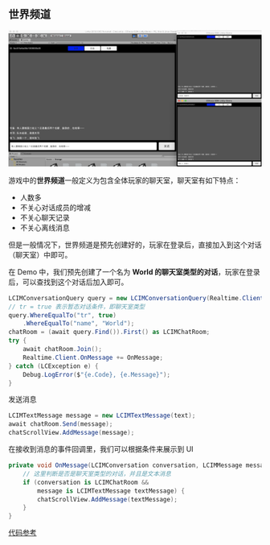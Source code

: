 ## 世界频道

![世界频道聊天](WorldChat.png)

游戏中的**世界频道**一般定义为包含全体玩家的聊天室，聊天室有如下特点：

- 人数多
- 不关心对话成员的增减
- 不关心聊天记录
- 不关心离线消息

但是一般情况下，世界频道是预先创建好的，玩家在登录后，直接加入到这个对话（聊天室）中即可。

在 Demo 中，我们预先创建了一个名为 **World 的聊天室类型的对话**，玩家在登录后，可以查找到这个对话后加入即可。

```csharp
LCIMConversationQuery query = new LCIMConversationQuery(Realtime.Client);
// tr = true 表示暂态对话条件，即聊天室类型
query.WhereEqualTo("tr", true)
    .WhereEqualTo("name", "World");
chatRoom = (await query.Find()).First() as LCIMChatRoom;
try {
    await chatRoom.Join();
    Realtime.Client.OnMessage += OnMessage;
} catch (LCException e) {
    Debug.LogError($"{e.Code}, {e.Message}");
}
```

发送消息

```csharp
LCIMTextMessage message = new LCIMTextMessage(text);
await chatRoom.Send(message);
chatScrollView.AddMessage(message);
```

在接收到消息的事件回调里，我们可以根据条件来展示到 UI

```csharp
private void OnMessage(LCIMConversation conversation, LCIMMessage message) {
    // 这里判断是否是聊天室类型的对话，并且是文本消息
    if (conversation is LCIMChatRoom &&
        message is LCIMTextMessage textMessage) {
        chatScrollView.AddMessage(textMessage);
    }
}
```

[代码参考](https://github.com/leancloud/CSharp-SDK-Unity-Demo/blob/master/Assets/Realtime/WorldChatPanel.cs)
